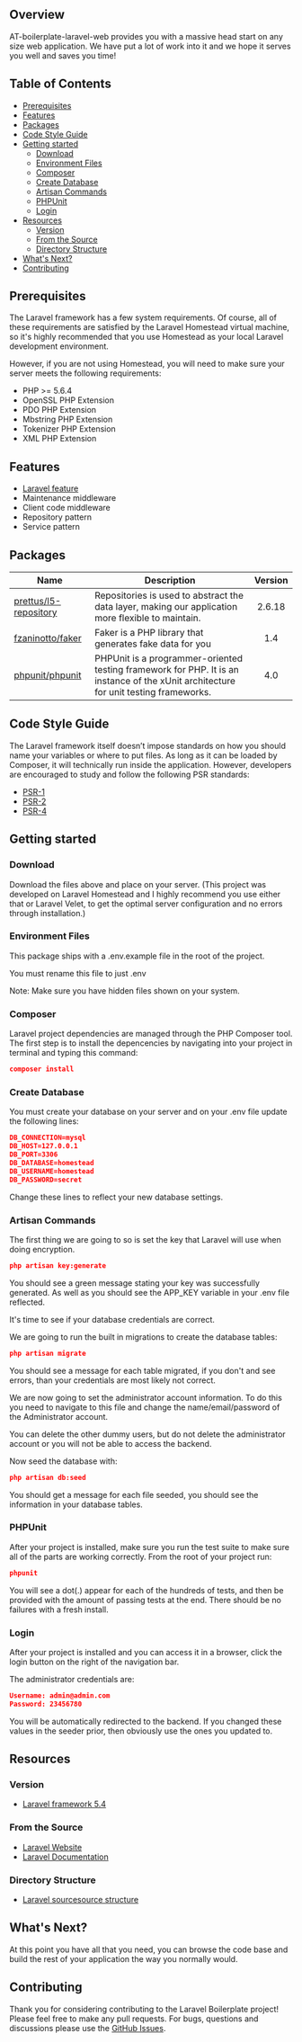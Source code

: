 ## Overview
AT-boilerplate-laravel-web provides you with a massive head start on any size web application. We have put a lot of work into it and we hope it serves you well and saves you time!

## Table of Contents
- [Prerequisites](#prerequisites)
- [Features](#features)
- [Packages](#packages)
- [Code Style Guide](#code-style-guide)
- [Getting started](#getting-started)
    - [Download](#download)
    - [Environment Files](#environment-files)
    - [Composer](#composer)
    - [Create Database](#create-database)
    - [Artisan Commands](#artisan-commands)
    - [PHPUnit](#phpunit)
    - [Login](#login)
- [Resources](#resources)
    - [Version](#version)
    - [From the Source](#from-the-source)
    - [Directory Structure](#directory-structure)
- [What's Next?](#whats-next)
- [Contributing](#contributing)

## Prerequisites
The Laravel framework has a few system requirements. Of course, all of these requirements are satisfied by the Laravel Homestead virtual machine, so it's highly recommended that you use Homestead as your local Laravel development environment.

However, if you are not using Homestead, you will need to make sure your server meets the following requirements:
- PHP >= 5.6.4
- OpenSSL PHP Extension
- PDO PHP Extension
- Mbstring PHP Extension
- Tokenizer PHP Extension
- XML PHP Extension

## Features
- [Laravel feature](https://laravel.com/docs/5.4)
- Maintenance middleware
- Client code middleware
- Repository pattern
- Service pattern

## Packages
| Name        | Description           | Version  |
| ------------- | ------------- |:-----:|
| [prettus/l5-repository](https://github.com/andersao/l5-repository)      | Repositories is used to abstract the data layer, making our application more flexible to maintain. | 2.6.18 |
| [fzaninotto/faker](https://github.com/fzaninotto/Faker) | Faker is a PHP library that generates fake data for you |   1.4 |
| [phpunit/phpunit](https://packagist.org/packages/phpunit/phpunit) | PHPUnit is a programmer-oriented testing framework for PHP. It is an instance of the xUnit architecture for unit testing frameworks. |    4.0 |

## Code Style Guide
The Laravel framework itself doesn’t impose standards on how you should name your variables or where to put files. As long as it can be loaded by Composer, it will technically run inside the application. However, developers are encouraged to study and follow the following PSR standards:
- [PSR-1](http://www.php-fig.org/psr/psr-1/)
- [PSR-2](http://www.php-fig.org/psr/psr-2/)
- [PSR-4](http://www.php-fig.org/psr/psr-4/)

## Getting started
### Download
Download the files above and place on your server. (This project was developed on Laravel Homestead and I highly recommend you use either that or Laravel Velet, to get the optimal server configuration and no errors through installation.)

### Environment Files
This package ships with a .env.example file in the root of the project.

You must rename this file to just .env

Note: Make sure you have hidden files shown on your system.

### Composer
Laravel project dependencies are managed through the PHP Composer tool. The first step is to install the depencencies by navigating into your project in terminal and typing this command:
```json
composer install
```

### Create Database
You must create your database on your server and on your .env file update the following lines:

```json
DB_CONNECTION=mysql
DB_HOST=127.0.0.1
DB_PORT=3306
DB_DATABASE=homestead
DB_USERNAME=homestead
DB_PASSWORD=secret
```

Change these lines to reflect your new database settings.

### Artisan Commands
The first thing we are going to so is set the key that Laravel will use when doing encryption.

```json
php artisan key:generate
```

You should see a green message stating your key was successfully generated. As well as you should see the APP_KEY variable in your .env file reflected.

It's time to see if your database credentials are correct.

We are going to run the built in migrations to create the database tables:

```json
php artisan migrate
```

You should see a message for each table migrated, if you don't and see errors, than your credentials are most likely not correct.

We are now going to set the administrator account information. To do this you need to navigate to this file and change the name/email/password of the Administrator account.

You can delete the other dummy users, but do not delete the administrator account or you will not be able to access the backend.

Now seed the database with:

```json
php artisan db:seed
```

You should get a message for each file seeded, you should see the information in your database tables.

### PHPUnit
After your project is installed, make sure you run the test suite to make sure all of the parts are working correctly. From the root of your project run:

```json
phpunit
```

You will see a dot(.) appear for each of the hundreds of tests, and then be provided with the amount of passing tests at the end. There should be no failures with a fresh install.

### Login
After your project is installed and you can access it in a browser, click the login button on the right of the navigation bar.

The administrator credentials are:

```json
Username: admin@admin.com
Password: 23456780
```

You will be automatically redirected to the backend. If you changed these values in the seeder prior, then obviously use the ones you updated to.

## Resources
### Version
- [Laravel framework 5.4](https://laravel.com/docs/5.4)

### From the Source
- [Laravel Website](https://laravel.com/)
- [Laravel Documentation](https://laravel.com/docs/5.4)

### Directory Structure
- [Laravel sourcesource structure](https://laravel.com/docs/5.4/structure)

## What's Next?
At this point you have all that you need, you can browse the code base and build the rest of your application the way you normally would.

## Contributing
Thank you for considering contributing to the Laravel Boilerplate project! Please feel free to make any pull requests.
For bugs, questions and discussions please use the [GitHub Issues](https://github.com/AsianTechInc/AT-boilerplate-laravel-web/issues).